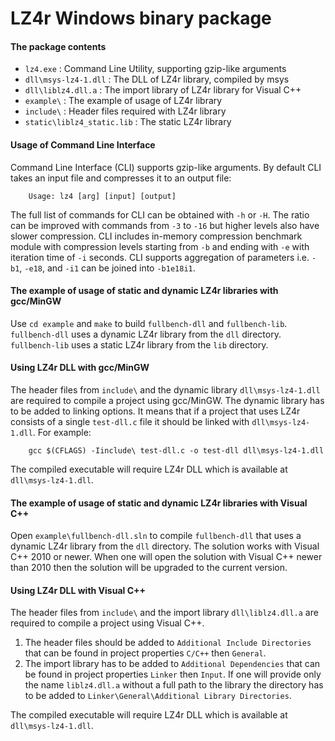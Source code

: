 LZ4r Windows binary package
====================================

#### The package contents

- `lz4.exe`                  : Command Line Utility, supporting gzip-like arguments
- `dll\msys-lz4-1.dll`       : The DLL of LZ4r library, compiled by msys
- `dll\liblz4.dll.a`         : The import library of LZ4r library for Visual C++
- `example\`                 : The example of usage of LZ4r library
- `include\`                 : Header files required with LZ4r library
- `static\liblz4_static.lib` : The static LZ4r library


#### Usage of Command Line Interface

Command Line Interface (CLI) supports gzip-like arguments.
By default CLI takes an input file and compresses it to an output file:
```
    Usage: lz4 [arg] [input] [output]
```
The full list of commands for CLI can be obtained with `-h` or `-H`. The ratio can
be improved with commands from `-3` to `-16` but higher levels also have slower
compression. CLI includes in-memory compression benchmark module with compression
levels starting from `-b` and ending with `-e` with iteration time of `-i` seconds.
CLI supports aggregation of parameters i.e. `-b1`, `-e18`, and `-i1` can be joined
into `-b1e18i1`.


#### The example of usage of static and dynamic LZ4r libraries with gcc/MinGW

Use `cd example` and `make` to build `fullbench-dll` and `fullbench-lib`.
`fullbench-dll` uses a dynamic LZ4r library from the `dll` directory.
`fullbench-lib` uses a static LZ4r library from the `lib` directory.


#### Using LZ4r DLL with gcc/MinGW

The header files from `include\` and the dynamic library `dll\msys-lz4-1.dll`
are required to compile a project using gcc/MinGW.
The dynamic library has to be added to linking options.
It means that if a project that uses LZ4r consists of a single `test-dll.c`
file it should be linked with `dll\msys-lz4-1.dll`. For example:
```
    gcc $(CFLAGS) -Iinclude\ test-dll.c -o test-dll dll\msys-lz4-1.dll
```
The compiled executable will require LZ4r DLL which is available at `dll\msys-lz4-1.dll`.


#### The example of usage of static and dynamic LZ4r libraries with Visual C++

Open `example\fullbench-dll.sln` to compile `fullbench-dll` that uses a
dynamic LZ4r library from the `dll` directory. The solution works with Visual C++
2010 or newer. When one will open the solution with Visual C++ newer than 2010
then the solution will be upgraded to the current version.


#### Using LZ4r DLL with Visual C++

The header files from `include\` and the import library `dll\liblz4.dll.a`
are required to compile a project using Visual C++.

1. The header files should be added to `Additional Include Directories` that can
   be found in project properties `C/C++` then `General`.
2. The import library has to be added to `Additional Dependencies` that can
   be found in project properties `Linker` then `Input`.
   If one will provide only the name `liblz4.dll.a` without a full path to the library
   the directory has to be added to `Linker\General\Additional Library Directories`.

The compiled executable will require LZ4r DLL which is available at `dll\msys-lz4-1.dll`.

